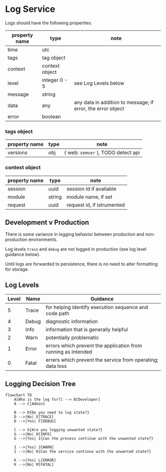 # Log Service

Logs should have the following properties:

| property name | type           | note                                                        |
|---------------|----------------|-------------------------------------------------------------|
| time          | utc            |                                                             |
| tags          | tag object     |                                                             |
| context       | context object |                                                             |
| level         | integer 0 - 5  | see Log Levels below                                        |
| message       | string         |                                                             |
| data          | any            | any data in addition to message; if error, the error object |
| error         | boolean        |                                                             |

### tags object

| property name | type   | note                               |
|---------------|--------|------------------------------------|
| versions      | obj    | { web: `semver` }, TODO detect api |

### context object

| property name | type   | note                       |
|---------------|--------|----------------------------|
| session       | uuid   | session Id if avaliable    |
| module        | string | module name, if set        |
| request       | uuid   | request id, if istrumented |

## Development v Production

There is some variance in logging behavior between production and non-production environments.

Log levels `trace` and `debug` are not logged in production (see log level guidance below).

Until logs are forwarded to persistence, there is no need to alter formatting for storage.

## Log Levels

| Level | Name  | Guidance                                                      |
|-------|-------|---------------------------------------------------------------|
| 5     | Trace | for helping identify execution sequence and code path         |
| 4     | Debug | diagnostic information                                        |
| 3     | Info  | information that is generally helpful                         |
| 2     | Warn  | potentially problematic                                       |
| 1     | Error | errors which prevent the application from running as intended |
| 0     | Fatal | errers which prevent the service from operating; data loss    |

## Logging Decision Tree

```mermaid
flowchart TD
    A[Who is the log for?] --> B[Developer]
    A --> C[Admin]
    
    B --> D{Do you need to log state?}
    D -->|No| E[TRACE]
    D -->|Yes| F[DEBUG]
    
    C --> G{Are you logging unwanted state?}
    G -->|No| H[INFO]
    G -->|Yes| I{Can the process continue with the unwanted state?}
    
    I -->|Yes| J[WARN]
    I -->|No| K{Can the service continue with the unwanted state?}
    
    K -->|Yes| L[ERROR]
    K -->|No| M[FATAL]
```
